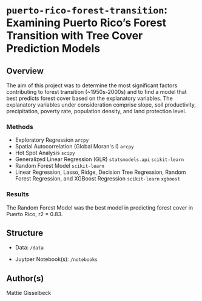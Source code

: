# `puerto-rico-forest-transition`: Examining Puerto Rico’s Forest Transition with Tree Cover Prediction Models

## Overview

The aim of this project was to determine the most significant factors contributing to forest transition (~1950s-2000s) and to find a model that best predicts forest cover based on the explanatory variables. The explanatory variables under consideration comprise slope, soil productivity, precipitation, poverty rate, population density, and land protection level. 

### Methods
- Exploratory Regression `arcpy`
- Spatial Autocorrelation (Global Moran's I) `arcpy`
- Hot Spot Analysis `scipy`
- Generalized Linear Regression (GLR) `statsmodels.api` `scikit-learn`
- Random Forest Model `scikit-learn`
- Linear Regression, Lasso, Ridge, Decision Tree Regression, Random Forest Regression, and XGBoost Regression `scikit-learn` `xgboost`


### Results 
The Random Forest Model was the best model in predicting forest cover in Puerto Rico, r2 = 0.83. 


## Structure
* Data: `/data`

* Juytper Notebook(s): `/notebooks`


## Author(s)
Mattie Gisselbeck

